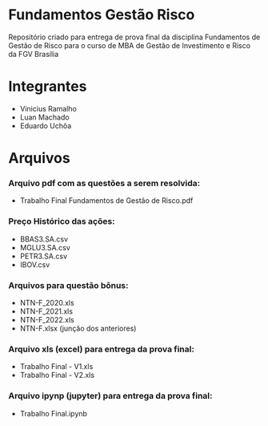 # Fundamentos Gestão Risco
Repositório criado para entrega de prova final da disciplina Fundamentos de Gestão de Risco para o curso de MBA de Gestão de Investimento e Risco da FGV Brasília


# Integrantes
* Vinicius Ramalho
* Luan Machado
* Eduardo Uchôa


# Arquivos
### Arquivo pdf com as questões a serem resolvida:
* Trabalho Final Fundamentos de Gestão de Risco.pdf
### Preço Histórico das ações: 
* BBAS3.SA.csv
* MGLU3.SA.csv
* PETR3.SA.csv
* IBOV.csv
### Arquivos para questão bônus:
* NTN-F_2020.xls
* NTN-F_2021.xls
* NTN-F_2022.xls
* NTN-F.xlsx (junção dos anteriores)
### Arquivo xls (excel) para entrega da prova final:
* Trabalho Final - V1.xls
* Trabalho Final - V2.xls
### Arquivo ipynp (jupyter) para entrega da prova final:
* Trabalho Final.ipynb

